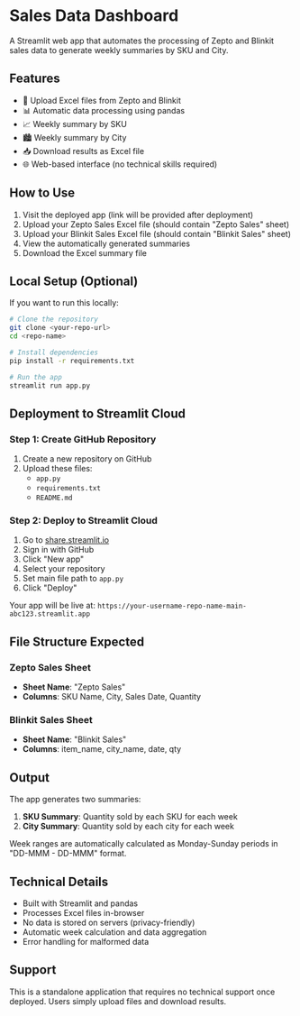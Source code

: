 # Sales Data Dashboard

A Streamlit web app that automates the processing of Zepto and Blinkit sales data to generate weekly summaries by SKU and City.

## Features

- 📁 Upload Excel files from Zepto and Blinkit
- 📊 Automatic data processing using pandas
- 📈 Weekly summary by SKU 
- 🏙️ Weekly summary by City
- 📥 Download results as Excel file
- 🌐 Web-based interface (no technical skills required)

## How to Use

1. Visit the deployed app (link will be provided after deployment)
2. Upload your Zepto Sales Excel file (should contain "Zepto Sales" sheet)
3. Upload your Blinkit Sales Excel file (should contain "Blinkit Sales" sheet)
4. View the automatically generated summaries
5. Download the Excel summary file

## Local Setup (Optional)

If you want to run this locally:

```bash
# Clone the repository
git clone <your-repo-url>
cd <repo-name>

# Install dependencies
pip install -r requirements.txt

# Run the app
streamlit run app.py
```

## Deployment to Streamlit Cloud

### Step 1: Create GitHub Repository
1. Create a new repository on GitHub
2. Upload these files:
   - `app.py`
   - `requirements.txt` 
   - `README.md`

### Step 2: Deploy to Streamlit Cloud
1. Go to [share.streamlit.io](https://share.streamlit.io)
2. Sign in with GitHub
3. Click "New app"
4. Select your repository
5. Set main file path to `app.py`
6. Click "Deploy"

Your app will be live at: `https://your-username-repo-name-main-abc123.streamlit.app`

## File Structure Expected

### Zepto Sales Sheet
- **Sheet Name**: "Zepto Sales"
- **Columns**: SKU Name, City, Sales Date, Quantity

### Blinkit Sales Sheet  
- **Sheet Name**: "Blinkit Sales"
- **Columns**: item_name, city_name, date, qty

## Output

The app generates two summaries:
1. **SKU Summary**: Quantity sold by each SKU for each week
2. **City Summary**: Quantity sold by each city for each week

Week ranges are automatically calculated as Monday-Sunday periods in "DD-MMM - DD-MMM" format.

## Technical Details

- Built with Streamlit and pandas
- Processes Excel files in-browser
- No data is stored on servers (privacy-friendly)
- Automatic week calculation and data aggregation
- Error handling for malformed data

## Support

This is a standalone application that requires no technical support once deployed. Users simply upload files and download results. 